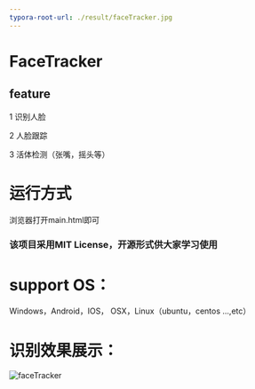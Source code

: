 ```yaml
---
typora-root-url: ./result/faceTracker.jpg
---
```


#  FaceTracker
## feature 
 1  识别人脸

 2  人脸跟踪

 3 活体检测（张嘴，摇头等）


# 运行方式 
浏览器打开main.html即可

###  该项目采用MIT License，开源形式供大家学习使用

# support OS： 
 Windows，Android，IOS，
 OSX，Linux（ubuntu，centos ...,etc）

# 识别效果展示：



![faceTracker](https://github.com/douyamv/FaceTracker/blob/master/result/faceTracker.jpg)
